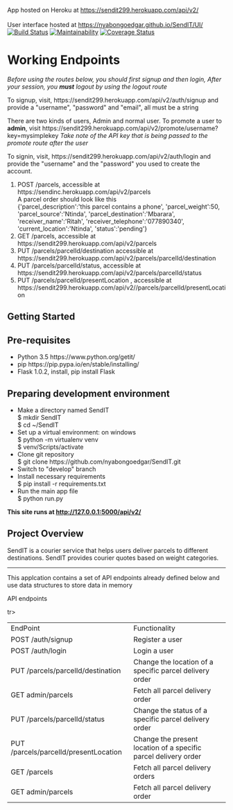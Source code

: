 App hosted on Heroku at https://sendit299.herokuapp.com/api/v2/          
<br/>
User interface hosted at https://nyabongoedgar.github.io/SendIT/UI/
<br/>
[![Build Status](https://travis-ci.org/nyabongoedgar/SendIT.svg?branch=ft-challenge-three)](https://travis-ci.org/nyabongoedgar/SendIT)
[![Maintainability](https://api.codeclimate.com/v1/badges/de8d6ff5a0fdf45eba8c/maintainability)](https://codeclimate.com/github/nyabongoedgar/SendIT/maintainability)
[![Coverage Status](https://coveralls.io/repos/github/nyabongoedgar/SendIT/badge.svg?branch=ft-challenge-three)](https://coveralls.io/github/nyabongoedgar/SendIT?branch=ft-challenge-three)

<h1> Working Endpoints</h1>
<p><em>Before using the routes below, you should first signup and then login, After your session, you <b>must</b> logout by using the logout route</em></p>
<p>To signup, visit, https://sendit299.herokuapp.com/api/v2/auth/signup and provide a "username", "password" and "email", all must be a string</p>
<p>There are two kinds of users, Admin and normal user. To promote a user to <b>admin</b>, visit https://sendit299.herokuapp.com/api/v2/promote/username?key=mysimplekey
<em>Take note of the API key that is being passed to the promote route after the user</em> </p>
<p>To signin, visit, https://sendit299.herokuapp.com/api/v2/auth/login and provide the "username" and the "password" you used to create the account.</p>


<ol>

<li>POST /parcels, accessible at https://sendinc.herokuapp.com/api/v2/parcels 
<br> A parcel order should look like this <br> 
{'parcel_description':'this parcel contains a phone',
'parcel_weight':50,
'parcel_source':'Ntinda',
'parcel_destination':'Mbarara',
'receiver_name':'Ritah',
'receiver_telephone':'077890340',
'current_location':'Ntinda',
'status':'pending'}</li>
<li>GET /parcels, accessible at https://sendit299.herokuapp.com/api/v2/parcels </li>
<li>PUT /parcels/parcelId/destination accessible at https://sendit299.herokuapp.com/api/v2/parcels/parcelId/destination </li>
<li>PUT /parcels/parcelId/status, accessible at https://sendit299.herokuapp.com/api/v2/parcels/parcelId/status </li>
<li>PUT /parcels/parcelId/presentLocation , accessible at https://sendit299.herokuapp.com/api/v2//parcels/parcelId/presentLocation</li>
</ol>
<h2> Getting Started </h2>
<h2> Pre-requisites </h2>

<ul><li>Python 3.5 https://www.python.org/getit/</li>
<li>pip https://pip.pypa.io/en/stable/installing/</li>
<li>Flask 1.0.2, install, pip install Flask </li></ul>
  

<h2>Preparing development environment</h2>
<ul><li>Make a directory named SendIT<br>
  $ mkdir SendIT <br>
  $ cd ~/SendIT
  </li>

<li> Set up a virtual environment: on windows <br>
    $ python -m virtualenv venv <br>
    $ venv/Scripts/activate </li>
  
<li>Clone git repository <br>
  $ git clone https://github.com/nyabongoedgar/SendIT.git</li>
<li>Switch to "develop" branch</li>
  <li>Install necessary requirements<br>
  $ pip install -r requirements.txt </li>
<li>Run the main app file <br>
  $ python run.py
 </li> </ul>
  
<b>This site runs at http://127.0.0.1:5000/api/v2/</b> 
  
  
<h2>Project Overview </h2>

<p>SendIT is a courier service that helps users deliver parcels to different destinations. SendIT provides courier quotes based on weight categories.</p>

 <hr/>
<p> This applcation contains a set of API endpoints already defined below and use data structures to store data in memory </p>


<caption>API endpoints</caption>
<table>
<tr><td>EndPoint</td>	<td>Functionality</td>	</tr>

<tr><td>POST /auth/signup</td>	<td>Register a user</td>	</tr>

<tr><td>POST /auth/login	</td> <td>Login a user</td>	</tr>

<tr><td>PUT /parcels/parcelId/destination</td>	<td>Change the location of a specific parcel delivery order</td>	</tr>

<tr><td>GET admin/parcels</td>	<td>Fetch all parcel delivery order</td>	</tr>

<tr><td>PUT /parcels/parcelId/status</td>	<td>Change the status of a specific parcel delivery order</td>	</tr>

tr><td>PUT /parcels/parcelId/presentLocation</td>	<td>Change the present location of a specific parcel delivery order</td>	</tr>

<tr><td>GET /parcels</td>	<td>Fetch all parcel delivery orders</td>	</tr>

<tr><td>GET admin/parcels</td>	<td>Fetch all parcel delivery order</td>	</tr>

</table>

